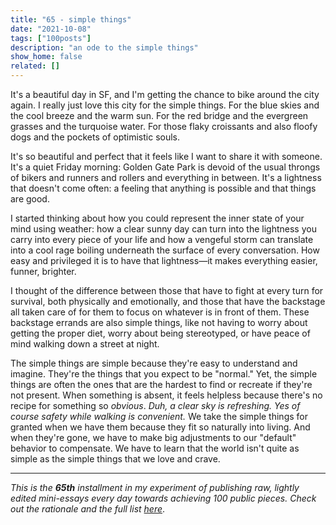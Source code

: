 ```yaml
---
title: "65 - simple things"
date: "2021-10-08"
tags: ["100posts"]
description: "an ode to the simple things"
show_home: false
related: []
---
```

It's a beautiful day in SF, and I'm getting the chance to bike around the city again. I really just love this city for the simple things. For the blue skies and the cool breeze and the warm sun. For the red bridge and the evergreen grasses and the turquoise water. For those flaky croissants and also floofy dogs and the pockets of optimistic souls. 

It's so beautiful and perfect that it feels like I want to share it with someone. It's a quiet Friday morning: Golden Gate Park is devoid of the usual throngs of bikers and runners and rollers and everything in between. It's a lightness that doesn't come often: a feeling that anything is possible and that things are good. 

I started thinking about how you could represent the inner state of your mind using weather: how a clear sunny day can turn into the lightness you carry into every piece of your life and how a vengeful storm can translate into a cool rage boiling underneath the surface of every conversation. How easy and privileged it is to have that lightness—it makes everything easier, funner, brighter. 

I thought of the difference between those that have to fight at every turn for survival, both physically and emotionally, and those that have the backstage all taken care of for them to focus on whatever is in front of them. These backstage errands are also simple things, like not having to worry about getting the proper diet, worry about being stereotyped, or have peace of mind walking down a street at night. 

The simple things are simple because they're easy to understand and imagine. They're the things that you expect to be "normal." Yet, the simple things are often the ones that are the hardest to find or recreate if they're not present. When something is absent, it feels helpless because there's no recipe for something so *obvious*. *Duh, a clear sky is refreshing. Yes of course safety while walking is convenient.* We take the simple things for granted when we have them because they fit so naturally into living. And when they're gone, we have to make big adjustments to our "default" behavior to compensate. We have to learn that the world isn't quite as simple as the simple things that we love and crave. 

---
*This is the **65th** installment in my experiment of publishing raw, lightly edited mini-essays every day towards achieving 100 public pieces. Check out the rationale and the full list [here](/experiments/100posts/)*.

